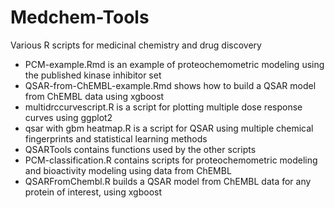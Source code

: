 # Medchem-Tools
Various R scripts for medicinal chemistry and drug discovery
- PCM-example.Rmd is an example of proteochemometric modeling using the published kinase inhibitor set
- QSAR-from-ChEMBL-example.Rmd shows how to build a QSAR model from ChEMBL data using xgboost
- multidrccurvescript.R is a script for plotting multiple dose response curves using ggplot2
- qsar with gbm heatmap.R is a script for QSAR using multiple chemical fingerprints and statistical learning methods
- QSARTools contains functions used by the other scripts
- PCM-classification.R contains scripts for proteochemometric modeling and bioactivity modeling using data from ChEMBL
- QSARFromChembl.R builds a QSAR model from ChEMBL data for any protein of interest, using xgboost
